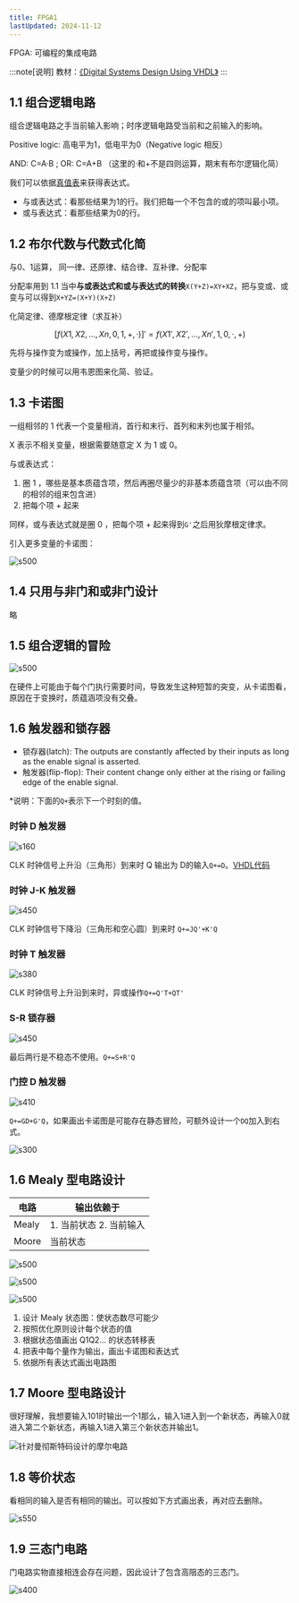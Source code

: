 ```yaml
---
title: FPGA1
lastUpdated: 2024-11-12
---
```


FPGA: 可编程的集成电路

:::note[说明]
教材：[《Digital Systems Design Using VHDL》](https://z-lib.gs/book/5336406/e02c50/digital-systems-design-using-vhdl.html)
:::

## 1.1 组合逻辑电路

组合逻辑电路之手当前输入影响；时序逻辑电路受当前和之前输入的影响。

Positive logic: 高电平为1，低电平为0（Negative logic 相反）

AND: C=A·B ; OR: C=A+B （这里的·和+不是四则运算，期末有布尔逻辑化简）

我们可以依据[真值表](../../../project/nand2tetris/1-1)来获得表达式。

- 与或表达式：看那些结果为1的行。我们把每一个不包含的或的项叫最小项。
- 或与表达式：看那些结果为0的行。

## 1.2 布尔代数与代数式化简

与0、1运算，  同一律、还原律、结合律、互补律、分配率

分配率用到 1.1 当中**与或表达式和或与表达式的转换**`X(Y+Z)=XY+XZ`，把与变或、或变与可以得到`X+YZ=(X+Y)(X+Z)`

化简定律、德摩根定律（求互补）

$$[f(X1,X2,...,Xn,0,1,+,·)]'=f(X1',X2',...,Xn',1,0,·,+)$$

先将与操作变为或操作，加上括号，再把或操作变与操作。

变量少的时候可以用韦恩图来化简、验证。

## 1.3 卡诺图

一组相邻的 1 代表一个变量相消，首行和末行、首列和末列也属于相邻。

X 表示不相关变量，根据需要随意定 X 为 1 或 0。

与或表达式：
1. 圈 1 ，哪些是基本质蕴含项，然后再圈尽量少的非基本质蕴含项（可以由不同的相邻的组来包含进）
2. 把每个项 + 起来

同样，或与表达式就是圈 0 ，把每个项 + 起来得到`G'`之后用狄摩根定律求。

引入更多变量的卡诺图：

![s500](../../../../assets/images/fpga-11.png)

## 1.4 只用与非门和或非门设计

略

## 1.5 组合逻辑的冒险

![s500](../../../../assets/images/fpga-12.png)

在硬件上可能由于每个门执行需要时间，导致发生这种短暂的突变，从卡诺图看，原因在于变换时，质蕴涵项没有交叠。

## 1.6 触发器和锁存器

- 锁存器(latch): The outputs are constantly affected by their inputs as long as the enable signal is asserted.
- 触发器(flip-flop): Their content change only either at the rising or failing edge of the enable signal. 

*说明：下面的`Q+`表示下一个时刻的值。

### 时钟 D 触发器

![s160](../../../../assets/images/fpga-13.png)

CLK 时钟信号上升沿（三角形）到来时 Q 输出为 D的输入`Q+=D`。[VHDL代码](../2#26-用-vhdl-进程建模modeling触发器)

### 时钟 J-K 触发器

![s450](../../../../assets/images/fpga-14.png)

CLK 时钟信号下降沿（三角形和空心圆）到来时 `Q+=JQ'+K'Q`

### 时钟 T 触发器

![s380](../../../../assets/images/fpga-15.png)

CLK 时钟信号上升沿到来时，异或操作`Q+=Q'T+QT'`

### S-R 锁存器

![s450](../../../../assets/images/fpga-16.png)

最后两行是不稳态不使用。`Q+=S+R'Q`

### 门控 D 触发器

![s410](../../../../assets/images/fpga-17.png)

`Q+=GD+G'Q`，如果画出卡诺图是可能存在静态冒险，可额外设计一个`DQ`加入到右式。

![s300](../../../../assets/images/fpga-18.png)

## 1.6 Mealy 型电路设计

| 电路 | 输出依赖于 |
| --- | --- |
| Mealy | 1. 当前状态 2. 当前输入 |
| Moore | 当前状态 |

![s500](../../../../assets/images/fpga-19.png)

![s500](../../../../assets/images/fpga-110.png)

![s500](../../../../assets/images/fpga-111.png)

1. 设计 Mealy 状态图：使状态数尽可能少
2. 按照优化原则设计每个状态的值
3. 根据状态值画出 Q1Q2… 的状态转移表
4. 把表中每个量作为输出，画出卡诺图和表达式
5. 依据所有表达式画出电路图

## 1.7 Moore 型电路设计

很好理解，我想要输入101时输出一个1那么，输入1进入到一个新状态，再输入0就进入第二个新状态，再输入1进入第三个新状态并输出1。

![针对曼彻斯特码设计的摩尔电路](../../../../assets/images/fpga-112.png)

## 1.8 等价状态

看相同的输入是否有相同的输出。可以按如下方式画出表，再对应去删除。

![s550](../../../../assets/images/fpga-113.png)

## 1.9 三态门电路

门电路实物直接相连会存在问题，因此设计了包含高阻态的三态门。

![s400](../../../../assets/images/fpga-114.png)